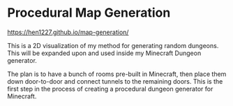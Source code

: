 # Procedural Map Generation

https://hen1227.github.io/map-generation/

This is a 2D visualization of my method for generating random dungeons.
This will be expanded upon and used inside my Minecraft Dungeon generator.

The plan is to have a bunch of rooms pre-built in Minecraft, then place them down door-to-door and connect tunnels to the remaining doors.
This is the first step in the process of creating a procedural dungeon generator for Minecraft.
